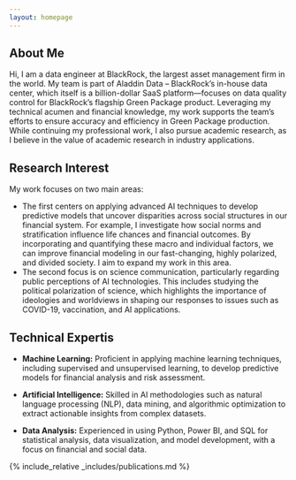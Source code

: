 ```yaml
---
layout: homepage
---
```


## About Me

Hi, I am a data engineer at BlackRock, the largest asset management firm in the world. My team is part of Aladdin Data – BlackRock’s in-house data center, which itself is a billion-dollar SaaS platform—focuses on data quality control for BlackRock’s flagship Green Package product. Leveraging my technical acumen and financial knowledge, my work supports the team’s efforts to ensure accuracy and efficiency in Green Package production. While continuing my professional work, I also pursue academic research, as I believe in the value of academic research in industry applications.

## Research Interest

My work focuses on two main areas:

- The first centers on applying advanced AI techniques to develop predictive models that uncover disparities across social structures in our financial system. For example, I investigate how social norms and stratification influence life chances and financial outcomes. By incorporating and quantifying these macro and individual factors, we can improve financial modeling in our fast-changing, highly polarized, and divided society. I aim to expand my work in this area.
- The second focus is on science communication, particularly regarding public perceptions of AI technologies. This includes studying the political polarization of science, which highlights the importance of ideologies and worldviews in shaping our responses to issues such as COVID-19, vaccination, and AI applications.



## Technical Expertis
- **Machine Learning:** Proficient in applying machine learning techniques, including supervised and unsupervised learning, to develop predictive models for financial analysis and risk assessment.

- **Artificial Intelligence:** Skilled in AI methodologies such as natural language processing (NLP), data mining, and algorithmic optimization to extract actionable insights from complex datasets.

- **Data Analysis:** Experienced in using Python, Power BI, and SQL for statistical analysis, data visualization, and model development, with a focus on financial and social data.


{% include_relative _includes/publications.md %}


